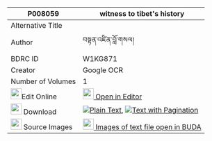 |P008059|witness to tibet's history 
| --- | --- 
|Alternative Title |
|Author| བསྟན་འཛིན་བློ་གསལ།
|BDRC ID | W1KG871
|Creator | Google OCR
|Number of Volumes| 1
|<img width="25" src="https://img.icons8.com/color/25/000000/edit-property.png">Edit Online| [<img width="25" src="https://avatars.githubusercontent.com/u/45091458?s=200&v=4"> Open in Editor](http://editor.openpecha.org/P008059)
|<img width="25" src="https://img.icons8.com/fluent/48/000000/download-2.png"/>  Download | [![](https://img.icons8.com/color/20/000000/txt.png)Plain Text](https://github.com/Openpecha/P008059/releases/download/v2/witness_to_tibet's_history_plain_P008059.zip), [![](https://img.icons8.com/color/20/000000/txt.png)Text with Pagination](https://github.com/Openpecha/P008059/releases/download/v2/witness_to_tibet's_history_pages_P008059.zip)
|<img width="25" src="https://img.icons8.com/plasticine/100/000000/pictures-folder.png"/>  Source Images | [<img width="25" src="https://library.bdrc.io/icons/BUDA-small.svg"> Images of text file open in BUDA](https://library.bdrc.io/show/bdr:W1KG871)